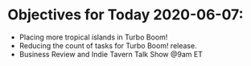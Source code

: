 # Objectives for Today 2020-06-07:

- Placing more tropical islands in Turbo Boom!
- Reducing the count of tasks for Turbo Boom! release.
- Business Review and Indie Tavern Talk Show @9am ET
